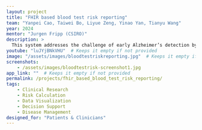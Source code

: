 ```yaml
---
layout: project
title: "FHIR based blood test risk reporting"
team: "Yanpei Cao, Taiwei Bo, Liyue Zeng, Yinao Yan, Tianyu Wang"
year: 2024
mentor: "Jurgen Fripp (CSIRO)"
description: >
  This system addresses the challenge of early Alzheimer’s detection by providing clinicians with a tool to assess patient risk based on blood biomarkers. Early detection is crucial as it enables timely intervention, which can slow disease progression. This tool also empowers patients by providing insight into their health. Patients can upload blood test reports, either manually or via FHIR, and view risk assessments. Doctors will access patient data, apply risk models, and generate detailed reports to guide treatment.
youtube: "luJYjBNkVHU"  # Keeps it empty if not provided
image: "/assets/images/bloodtestriskreporting.jpg"  # Keeps it empty if not provided
screenshots:
    - /assets/images/bloodtestrisk-screenshot1.jpg
app_link: ""  # Keeps it empty if not provided
permalink: /projects/fhir_based_blood_test_risk_reporting/
tags:
    - Clinical Research
    - Risk Calculation
    - Data Visualization
    - Decision Support
    - Disease Management
designed_for: "Patients & Clinicians"
---
```

